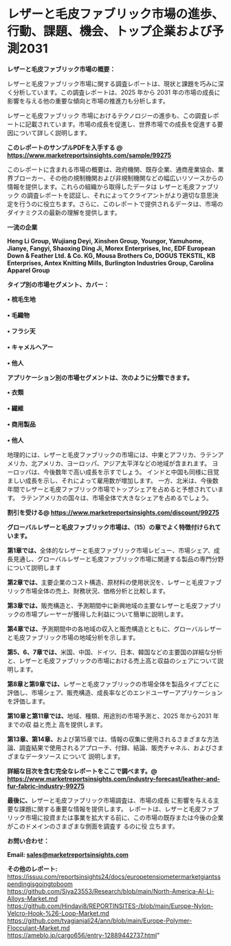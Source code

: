 # レザーと毛皮ファブリック市場の進歩、行動、課題、機会、トップ企業および予測2031

<strong><b>レザーと毛皮ファブリック市場の概要：</b></strong>

レザーと毛皮ファブリック市場に関する調査レポートは、現状と課題を巧みに深く分析しています。この調査レポートは、2025 年から 2031 年の市場の成長に影響を与える他の重要な傾向と市場の推進力も分析します。

レザーと毛皮ファブリック 市場におけるテクノロジーの進歩も、この調査レポートに記載されています。市場の成長を促進し、世界市場での成長を促進する要因について詳しく説明します。

<strong>このレポートのサンプルPDFを入手する @ <a href=https://www.marketreportsinsights.com/sample/99275>https://www.marketreportsinsights.com/sample/99275</a></strong>

このレポートに含まれる市場の概要は、政府機関、既存企業、通商産業協会、業界ブローカー、その他の規制機関および非規制機関などの幅広いリソースからの情報を提供します。これらの組織から取得したデータは レザーと毛皮ファブリック の調査レポートを認証し、それによってクライアントがより適切な意思決定を行うのに役立ちます。さらに、このレポートで提供されるデータは、市場のダイナミクスの最新の理解を提供します。

<strong>一流の企業</strong>

<strong><b>Heng Li Group, Wujiang Deyi, Xinshen Group, Youngor, Yamuhome, Jianye, Fangyi, Shaoxing Ding Ji, Morex Enterprises, Inc, EDF European Down & Feather Ltd. & Co. KG, Mousa Brothers Co, DOGUS TEKSTIL, KB Enterprises, Antex Knitting Mills, Burlington Industries Group, Carolina Apparel Group</b></strong>

<strong><b>タイプ別の市場セグメント、カバー：</b></strong>

<strong>• 梳毛生地<br><br>• 毛織物<br><br>• フラシ天<br><br>• キャメルヘアー<br><br>• 他人</strong>

<strong><b>アプリケーション別の市場セグメントは、次のように分類できます。</b></strong>

<strong>• 衣類<br><br>• 繊維<br><br>• 商用製品<br><br>• 他人</strong>

 地理的には、レザーと毛皮ファブリックの市場には、中東とアフリカ、ラテンアメリカ、北アメリカ、ヨーロッパ、アジア太平洋などの地域が含まれます。 ヨーロッパは、今後数年で高い成長を示すでしょう。 インドと中国も同様に目覚ましい成長を示し、それによって雇用数が増加します。 一方、北米は、今後数年間でレザーと毛皮ファブリック市場でトップシェアを占めると予想されています。 ラテンアメリカの国々は、市場全体で大きなシェアを占めるでしょう。

<strong>割引を受ける@ <a href=https://www.marketreportsinsights.com/discount/99275>https://www.marketreportsinsights.com/discount/99275</a></strong>

<strong><b>グローバルレザーと毛皮ファブリック市場は、（15）の章でよく特徴付けられています。</b></strong>

<strong><b>第</b></strong><strong><b>1章では、</b></strong>全体的なレザーと毛皮ファブリック市場レビュー、市場シェア、成長見通し、グローバルレザーと毛皮ファブリック市場に関連する製品の専門分野について説明します

<strong><b>第2章では、</b></strong>主要企業のコスト構造、原材料の使用状況を、レザーと毛皮ファブリック市場全体の売上、財務状況、価格分析と比較します。

<strong><b>第3章では、</b></strong>販売構造と、予測期間中に新興地域の主要なレザーと毛皮ファブリックの市場プレーヤーが獲得した利益について簡単に説明します。

<strong><b>第4章では、</b></strong>予測期間中の各地域の収入と販売構造とともに、グローバルレザーと毛皮ファブリック市場の地域分析を示します。

<strong><b>第5、6、7章では、</b></strong>米国、中国、ドイツ、日本、韓国などの主要国の詳細な分析と、レザーと毛皮ファブリックの市場における売上高と収益のシェアについて説明します。

<strong><b>第8章と第9章では、</b></strong>レザーと毛皮ファブリックの市場全体を製品タイプごとに評価し、市場シェア、販売構造、成長率などのエンドユーザーアプリケーションを評価します。

<strong><b>第10章と第11章では、</b></strong>地域、種類、用途別の市場予測と、2025 年から2031 年までの収 益と売上 高を提供します。

<strong><b>第13章、第14章、</b></strong>および第15章では、情報の収集に使用されるさまざまな方法論、調査結果で使用されるアプローチ、付録、結論、販売チャネル、およびさまざまなデータソース について 説明します。

<strong>詳細な目次を含む完全なレポートをここで調べます。@ <a href=https://www.marketreportsinsights.com/industry-forecast/leather-and-fur-fabric-industry-99275>https://www.marketreportsinsights.com/industry-forecast/leather-and-fur-fabric-industry-99275</a></strong>

<strong><b>最後に、</b></strong>レザーと毛皮ファブリック市場調査は、市場の成長 に影響を</a>与える主要な課題に関する重要な情報を提供します。 レポートは、レザーと毛皮ファブリック市場に投資または事業を拡大する前に、この市場の既存または今後の企業がこのドメインのさまざまな側面を調査す るのに役 立ちます。

<strong><b>お問い合わせ：</b></strong>

<strong>Email: </strong><a href=mailto:sales@marketreportsinsights.com><strong>sales@marketreportsinsights.com</strong></a>

<strong>その他のレポート:</strong>
<br>
<a href=https://issuu.com/reportsinsights24/docs/europetensiometermarketgiantsspendingisgoingtoboom>https://issuu.com/reportsinsights24/docs/europetensiometermarketgiantsspendingisgoingtoboom</a>
<br>
<a href=https://github.com/Siya23553/Research/blob/main/North-America-Al-Li-Alloys-Market.md>https://github.com/Siya23553/Research/blob/main/North-America-Al-Li-Alloys-Market.md</a>
<br>
<a href=https://github.com/Hindavi8/REPORTINSITES-/blob/main/Europe-Nylon-Velcro-Hook-%26-Loop-Market.md>https://github.com/Hindavi8/REPORTINSITES-/blob/main/Europe-Nylon-Velcro-Hook-%26-Loop-Market.md</a>
<br>
<a href=https://github.com/tyagianjali24/ann/blob/main/Europe-Polymer-Flocculant-Market.md>https://github.com/tyagianjali24/ann/blob/main/Europe-Polymer-Flocculant-Market.md</a>
<br>
<a href=https://ameblo.jp/cargo656/entry-12889442737.html>https://ameblo.jp/cargo656/entry-12889442737.html</a>"

